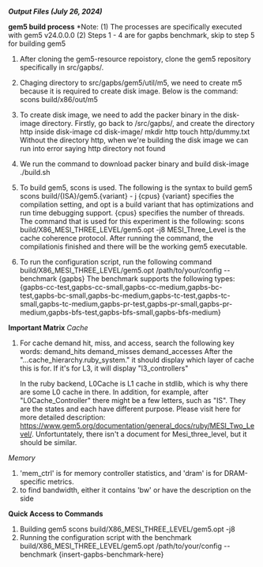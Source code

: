 ***Output Files (July 26, 2024)***

**gem5 build process**
*Note:
        (1) The processes are specifically executed with gem5 v24.0.0.0
        (2) Steps 1 - 4 are for gapbs benchmark, skip to step 5 for building gem5

1. After cloning the gem5-resource repoistory, clone the gem5 repository specifically in src/gapbs/. 
2. Chaging directory to src/gapbs/gem5/util/m5, we need to create m5 because it is required to create disk image. Below is the command: 
        scons build/x86/out/m5
3. To create disk image, we need to add the packer binary in the disk-image directory. Firstly, go back to /src/gapbs/, and create the directory http inside disk-image
        cd disk-image/
        mkdir http
        touch http/dummy.txt
   Without the directory http, when we're building the disk image we can run into error saying http directory not found
4. We run the command to download packer binary and build disk-image
        ./build.sh

5. To build gem5, scons is used. The following is the syntax to build gem5
        scons build/{ISA}/gem5.{variant} - j {cpus}
   {variant} specifies the compilation setting, and opt is a build variant that has optimizations and run time debugging support. {cpus} specifies the number of threads.
   The command that is used for this experiment is the following: 
        scons build/X86_MESI_THREE_LEVEL/gem5.opt -j8
   MESI_Three_Level is the cache coherence protocol. After running the command, the compilationis finished and there will be the working gem5 executable. 
6. To run the configuration script, run the following command
        build/X86_MESI_THREE_LEVEL/gem5.opt /path/to/your/config --benchmark {gapbs}
   The benchmark supports the following types:  {gapbs-cc-test,gapbs-cc-small,gapbs-cc-medium,gapbs-bc-test,gapbs-bc-small,gapbs-bc-medium,gapbs-tc-test,gapbs-tc-small,gapbs-tc-medium,gapbs-pr-test,gapbs-pr-small,gapbs-pr-medium,gapbs-bfs-test,gapbs-bfs-small,gapbs-bfs-medium}


**Important Matrix**
*Cache*
1. For cache demand hit, miss, and access, search the following key words:
       demand_hits
       demand_misses
       demand_accesses
   After the "...cache_hierarchy.ruby_system." it should display which layer of cache this is for. If it's for L3, it will display "l3_controllers"

   In the ruby backend, L0Cache is L1 cache in stdlib, which is why there are some L0 cache in there. In addition, for example, after "L0Cache_Controller" there might be a few letters, such as "IS". They are the states and each have different purpose. Please visit here for more detailed description: https://www.gem5.org/documentation/general_docs/ruby/MESI_Two_Level/. Unfortuntately, there isn't a document for Mesi_three_level, but it should be similar. 

*Memory*
1. 'mem_ctrl' is for memory controller statistics, and 'dram' is for DRAM-specific metrics. 
2. to find bandwidth, either it contains 'bw' or have the description on the side

**Quick Access to Commands**
1. Building gem5
        scons build/X86_MESI_THREE_LEVEL/gem5.opt -j8
2. Running the configuration script with the benchmark
        build/X86_MESI_THREE_LEVEL/gem5.opt /path/to/your/config --benchmark {insert-gapbs-benchmark-here}
